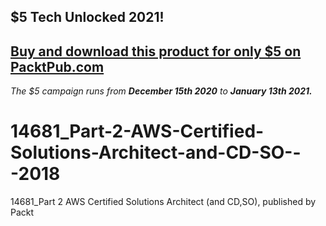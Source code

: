 ## $5 Tech Unlocked 2021!
[Buy and download this product for only $5 on PacktPub.com](https://www.packtpub.com/)
-----
*The $5 campaign         runs from __December 15th 2020__ to __January 13th 2021.__*

# 14681_Part-2-AWS-Certified-Solutions-Architect-and-CD-SO---2018
14681_Part 2 AWS Certified Solutions Architect (and CD,SO), published by Packt
